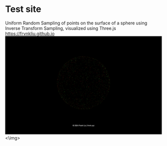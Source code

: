 # Test site
Uniform Random Sampling of points on the surface of a sphere using Inverse Transform Sampling, visualized using Three.js
<br>https://frvnkliu.github.io
<img src = "Screenshot 2024-04-12 at 3.02.12 AM.png"><\img>
